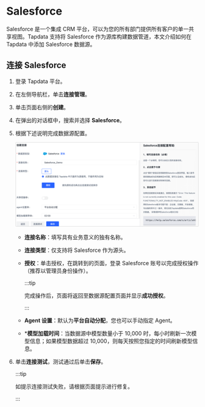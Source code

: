 # Salesforce

Salesforce 是一个集成 CRM 平台，可以为您的所有部门提供所有客户的单一共享视图。Tapdata 支持将 Salesforce 作为源库构建数据管道，本文介绍如何在 Tapdata 中添加 Salesforce 数据源。

## 连接 Salesforce

1. 登录 Tapdata 平台。

2. 在左侧导航栏，单击**连接管理**。

3. 单击页面右侧的**创建**。

4. 在弹出的对话框中，搜索并选择 **Salesforce**。

5. 根据下述说明完成数据源配置。

   ![MongoDB Atlas 连接示例](../../images/salesforce_connection_setting.png)

   * **连接名称**：填写具有业务意义的独有名称。

   * **连接类型**：仅支持将 Salesforce 作为源头。

   * **授权**：单击授权，在跳转到的页面，登录 Salesforce 账号以完成授权操作（推荐以管理员身份操作）。
     
     :::tip
     
     完成操作后，页面将返回至数据源配置页面并显示**成功授权**。
     
     :::
     
   * **Agent 设置**：默认为**平台自动分配**，您也可以手动指定 Agent。   

   * ***模型加载时间**：当数据源中模型数量小于 10,000 时，每小时刷新一次模型信息；如果模型数据超过 10,000，则每天按照您指定的时间刷新模型信息。

6. 单击**连接测试**，测试通过后单击**保存**。

   :::tip

   如提示连接测试失败，请根据页面提示进行修复。

   :::

   